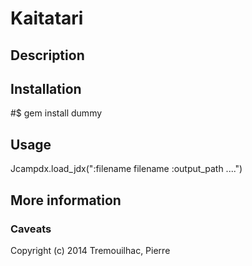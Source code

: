 # Kaitatari


## Description


## Installation

#$ gem install dummy

## Usage

Jcampdx.load_jdx(":filename filename :output_path  ....")

## More information

### Caveats


Copyright (c) 2014 Tremouilhac, Pierre
